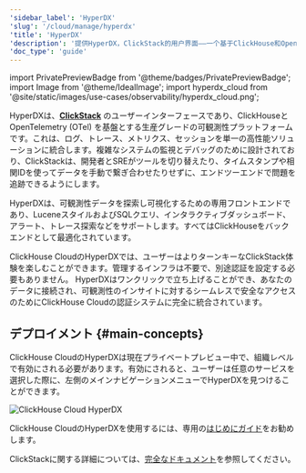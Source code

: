 ```yaml
---
'sidebar_label': 'HyperDX'
'slug': '/cloud/manage/hyperdx'
'title': 'HyperDX'
'description': '提供HyperDX，ClickStack的用户界面——一个基于ClickHouse和OpenTelemetry (OTel)构建的生产级可观察性平台，统一日志、跟踪、指标和会话于一个高性能可扩展的解决方案中。'
'doc_type': 'guide'
---
```


import PrivatePreviewBadge from '@theme/badges/PrivatePreviewBadge';
import Image from '@theme/IdealImage';
import hyperdx_cloud from '@site/static/images/use-cases/observability/hyperdx_cloud.png';

<PrivatePreviewBadge/>

HyperDXは、[**ClickStack**](/use-cases/observability/clickstack) のユーザーインターフェースであり、ClickHouseとOpenTelemetry (OTel) を基盤とする生産グレードの可観測性プラットフォームです。これは、ログ、トレース、メトリクス、セッションを単一の高性能ソリューションに統合します。複雑なシステムの監視とデバッグのために設計されており、ClickStackは、開発者とSREがツールを切り替えたり、タイムスタンプや相関IDを使ってデータを手動で繋ぎ合わせたりせずに、エンドツーエンドで問題を追跡できるようにします。

HyperDXは、可観測性データを探索し可視化するための専用フロントエンドであり、LuceneスタイルおよびSQLクエリ、インタラクティブダッシュボード、アラート、トレース探索などをサポートします。すべてはClickHouseをバックエンドとして最適化されています。

ClickHouse CloudのHyperDXでは、ユーザーはよりターンキーなClickStack体験を楽しむことができます。管理するインフラは不要で、別途認証を設定する必要もありません。
HyperDXはワンクリックで立ち上げることができ、あなたのデータに接続され、可観測性のインサイトに対するシームレスで安全なアクセスのためにClickHouse Cloudの認証システムに完全に統合されています。

## デプロイメント {#main-concepts}

ClickHouse CloudのHyperDXは現在プライベートプレビュー中で、組織レベルで有効にされる必要があります。有効にされると、ユーザーは任意のサービスを選択した際に、左側のメインナビゲーションメニューでHyperDXを見つけることができます。

<Image img={hyperdx_cloud} alt="ClickHouse Cloud HyperDX" size="lg"/>

ClickHouse CloudのHyperDXを使用するには、専用の[はじめにガイド](/use-cases/observability/clickstack/deployment/hyperdx-clickhouse-cloud)をお勧めします。

ClickStackに関する詳細については、[完全なドキュメント](/use-cases/observability/clickstack)を参照してください。
